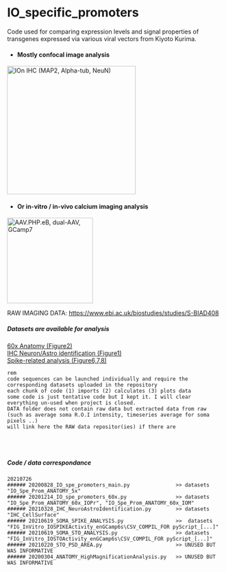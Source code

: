 # IO_specific_promoters
 <it>Code used for comparing expression levels and signal properties of transgenes expressed via various viral vectors from Kiyoto Kurima.</it>

- #### Mostly confocal image analysis
<img src="https://user-images.githubusercontent.com/46438160/126939760-7795f9b8-161c-474d-a118-ddb932a70ef6.png" alt="IOn IHC (MAP2, Alpha-tub, NeuN)" width="300" height="300">

- #### Or in-vitro / in-vivo calcium imaging analysis
<img src="https://user-images.githubusercontent.com/46438160/126941800-4bfd64ff-befc-4868-ab29-530474372caf.png" alt="AAV.PHP.eB, dual-AAV, GCamp7" height="200">

RAW IMAGING DATA:
<a href='https://www.ebi.ac.uk/biostudies/studies/S-BIAD408'>https://www.ebi.ac.uk/biostudies/studies/S-BIAD408</a>

##### Datasets are available for analysis

<a href='https://github.com/Dorgans/IO_specific_promoters/blob/master/20200304_ANATOMY_HighMagnificationAnalysis.py'>60x Anatomy (Figure2)<a>
 <br/>
<a href='https://github.com/Dorgans/IO_specific_promoters/blob/master/20210328_IHC_NeuroAstroIdentification.py'> IHC Neuron/Astro identification (Figure1)</a>
 <br/>
<a href='https://github.com/Dorgans/IO_specific_promoters/blob/master/20210619_SOMA_SPIKE_ANALYSIS.py'>Spike-related analysis (Figure6,7,8)</a>
 <br/>
 
    rem
    code sequences can be launched individually and require the corresponding datasets uploaded in the repository
    each chunk of code (1) imports (2) calculates (3) plots data
    some code is just tentative code but I kept it. I will clear everything un-used when project is closed.
    DATA folder does not contain raw data but extracted data from raw (such as average soma R.O.I intensity, timeseries average for soma pixels ..)
    will link here the RAW data repositor(ies) if there are

<br/>
<br/>

##### Code / data correspondance

    20210726
    ###### 20200828_IO_spe_promoters_main.py               >> datasets "IO_Spe_Prom_ANATOMY_5x" 
    ###### 20201214_IO_spe_promoters_60x.py                >> datasets "IO_Spe_Prom_ANATOMY_60x_IOPr", "IO_Spe_Prom_ANATOMY_60x_IOM" 
    ###### 20210328_IHC_NeuroAstroIdentification.py        >> datasets "IHC_CellSurface"
    ###### 20210619_SOMA_SPIKE_ANALYSIS.py                 >>  datasets "FIG_InVitro_IOSPIKEActivity_enGCamp6s\CSV_COMPIL_FOR pyScript_[...]" 
    ###### 20210619_SOMA_STO_ANALYSIS.py                   >> datasets "FIG_InVitro_IOSTOActivity_enGCamp6s\CSV_COMPIL_FOR pyScript_[...]" 
    ###### 20210220_STO_PSD_AREA.py                        >> UNUSED BUT WAS INFORMATIVE
    ###### 20200304_ANATOMY_HighMagnificationAnalysis.py   >> UNUSED BUT WAS INFORMATIVE
